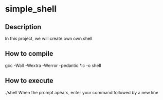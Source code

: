 # simple_shell

## Description
In this project, we will create own own shell

## How to compile
gcc -Wall -Wextra -Werror -pedantic *.c -o shell

## How to execute
./shell
When the prompt apears, enter your command followed by a new line
